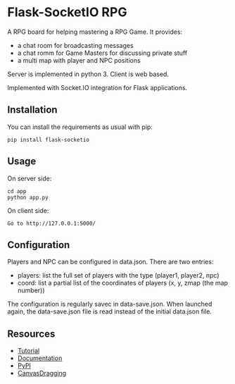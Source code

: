 Flask-SocketIO RPG
==================

A RPG board for helping mastering a RPG Game. It provides:

- a chat room for broadcasting messages
- a chat romm for Game Masters for discussing private stuff
- a multi map with player and NPC positions

Server is implemented in python 3. Client is web based.

Implemented with Socket.IO integration for Flask applications.

Installation
------------

You can install the requirements as usual with pip:

    pip install flask-socketio

Usage
-----

On server side:

    cd app
    python app.py

On client side:

    Go to http://127.0.0.1:5000/

Configuration
-------------

Players and NPC can be configured in data.json. There are two entries:

- players: list the full set of players with the type (player1, player2, npc)
- coord: list a partial list of the coordinates of players (x, y, zmap (the map number))

The configuration is regularly savec in data-save.json. When launched again, the data-save.json file is read instead of the initial data.json file.
   

Resources
---------

- [Tutorial](http://blog.miguelgrinberg.com/post/easy-websockets-with-flask-and-gevent)
- [Documentation](http://pythonhosted.org/Flask-SocketIO)
- [PyPI](https://pypi.python.org/pypi/Flask-SocketIO)
- [CanvasDragging](http://rectangleworld.com/blog/archives/129)
